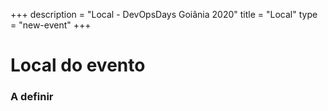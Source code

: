 +++
description = "Local - DevOpsDays Goiânia 2020"
title = "Local"
type = "new-event"
+++
<p></p>

<h1>Local do evento</h1>

<h3>A definir</h3>

<!-- {{< event_map >}} -->

<p></p>